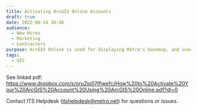 ```yaml
---
title: Activating ArcGIS Online Accounts
draft: true
date: 2022-06-14 16:40
audience:
  - New Hires
  - Marketing
  - Contractors
purpose: ArcGIS Online is used for displaying Metro's basemap, and used throughout.
tags:
  - GIS
---
```

See linked pdf: <https://www.dropbox.com/s/oru2io07lflwefc/How%20to%20Activate%20Your%20ArcGIS%20Account%20Using%20ArcGIS%20Online.pdf?dl=0>

Contact ITS Helpdesk ([itshelpdesk@metro.net](mailto:itshelpdesk@metro.net)) for questions or issues.